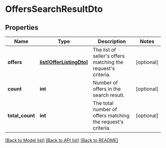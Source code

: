 # OffersSearchResultDto

## Properties
Name | Type | Description | Notes
------------ | ------------- | ------------- | -------------
**offers** | [**list[OfferListingDto]**](OfferListingDto.md) | The list of seller&#39;s offers matching the request&#39;s criteria. | [optional] 
**count** | **int** | Number of offers in the search result. | [optional] 
**total_count** | **int** | The total number of offers matching the request&#39;s criteria. | [optional] 

[[Back to Model list]](../README.md#documentation-for-models) [[Back to API list]](../README.md#documentation-for-api-endpoints) [[Back to README]](../README.md)


